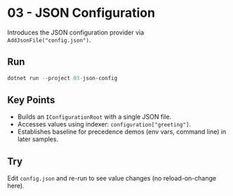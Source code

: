 # 03 - JSON Configuration

Introduces the JSON configuration provider via `AddJsonFile("config.json")`.

## Run

```powershell
dotnet run --project 03-json-config
```

## Key Points

- Builds an `IConfigurationRoot` with a single JSON file.
- Accesses values using indexer: `configuration["greeting"]`.
- Establishes baseline for precedence demos (env vars, command line) in later samples.

## Try

Edit `config.json` and re-run to see value changes (no reload-on-change here).
